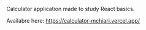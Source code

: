 Calculator application made to study React basics.

Availabre here: https://calculator-mchiari.vercel.app/
